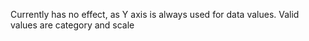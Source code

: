 Currently has no effect, as Y axis is always used for data
            values. Valid values are category and scale